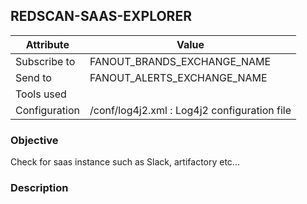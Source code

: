 ## REDSCAN-SAAS-EXPLORER

| Attribute     | Value                                        |
| ------------- | -------------------------------------------- |
| Subscribe to  | FANOUT_BRANDS_EXCHANGE_NAME                 |
| Send to       | FANOUT_ALERTS_EXCHANGE_NAME                  |
| Tools used    |                                              |
| Configuration | /conf/log4j2.xml : Log4j2 configuration file |

### Objective

Check for saas instance such as Slack, artifactory etc...

### Description
